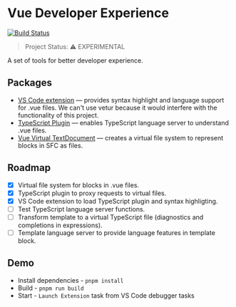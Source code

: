 # Vue Developer Experience 

[![Build Status](https://travis-ci.org/znck/vue-developer-experience.svg?branch=master)](https://travis-ci.org/znck/vue-developer-experience)

> Project Status: ⚠️ EXPERIMENTAL

A set of tools for better developer experience.

## Packages

- [VS Code extension](./extensions) — provides syntax highlight and language support for .vue files. We can't use vetur because it would interfere with the functionality of this project.
- [TypeScript Plugin](./packages/typescript-plugin-vue) — enables TypeScript language server to understand .vue files.
- [Vue Virtual TextDocument](./packages/vue-virtual-textdocument) — creates a virtual file system to represent blocks in SFC as files.

## Roadmap

- [x] Virtual file system for blocks in .vue files.
- [x] TypeScript plugin to proxy requests to virtual files.
- [x] VS Code extension to load TypeScript plugin and syntax highligting.
- [ ] Test TypeScript language server functions.
- [ ] Transform template to a virtual TypeScript file (diagnostics and completions in expressions).
- [ ] Template language server to provide language features in template block.

## Demo

- Install dependencies - `pnpm install`
- Build - `pnpm run build`
- Start - `Launch Extension` task from VS Code debugger tasks
